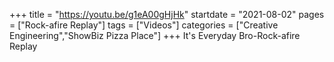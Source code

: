 +++
title = "https://youtu.be/g1eA00gHjHk"
startdate = "2021-08-02"
pages = ["Rock-afire Replay"]
tags = ["Videos"]
categories = ["Creative Engineering","ShowBiz Pizza Place"]
+++
It's Everyday Bro-Rock-afire Replay
